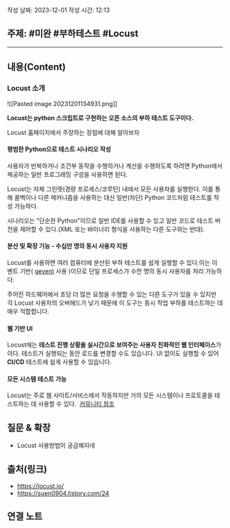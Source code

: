 작성 날짜: 2023-12-01
작성 시간: 12:13

## 주제: #미완 #부하테스트 #Locust

----
## 내용(Content)

### Locust 소개
![[Pasted image 20231201134931.png]]

**Locust는 python 스크립트로 구현하는 오픈 소스의 부하 테스트 도구이다.**

Locust 홈페이지에서 주장하는 장점에 대해 알아보자

#### 평범한 Python으로 테스트 시나리오 작성
사용자가 반복하거나 조건부 동작을 수행하거나 계산을 수행하도록 하려면 Python에서 제공하는 일반 프로그래밍 구성을 사용하면 된다.

Locust는 자체 그린렛(경량 프로세스/코루틴) 내에서 모든 사용자를 실행한다. 이를 통해 콜백이나 다른 메커니즘을 사용하는 대신 일반(차단) Python 코드처럼 테스트를 작성 가능하다.

시나리오는 "단순한 Python"이므로 일반 IDE를 사용할 수 있고 일반 코드로 테스트 버전을 제어할 수 있다.(XML 또는 바이너리 형식을 사용하는 다른 도구와는 반대).

#### 분산 및 확장 기능 - 수십만 명의 동시 사용자 지원
Locust를 사용하면 여러 컴퓨터에 분산된 부하 테스트를 쉽게 실행할 수 있다.이는 이벤트 기반( [gevent](http://www.gevent.org/) 사용 )이므로 단일 프로세스가 수천 명의 동시 사용자를 처리 가능하다. 

주어진 하드웨어에서 초당 더 많은 요청을 수행할 수 있는 다른 도구가 있을 수 있지만 각 Locust 사용자의 오버헤드가 낮기 때문에 이 도구는 동시 작업 부하를 테스트하는 데 매우 적합합니다.


#### 웹 기반 UI
Locust에는 **테스트 진행 상황을 실시간으로 보여주는 사용자 친화적인 웹 인터페이스**가 이다. 테스트가 실행되는 동안 로드를 변경할 수도 있습니다. UI 없이도 실행할 수 있어 **CI/CD** 테스트에 쉽게 사용할 수 있습니다.


#### 모든 시스템 테스트 가능
Locust는 주로 웹 사이트/서비스에서 작동하지만 거의 모든 시스템이나 프로토콜을 테스트하는 데 사용할 수 있다.  [커뮤니티 참조](https://github.com/SvenskaSpel/locust-plugins#users)


## 질문 & 확장

- Locust 사용방법이 궁금해지네

## 출처(링크)
- https://locust.io/
- https://suen0904.tistory.com/24

## 연결 노트










